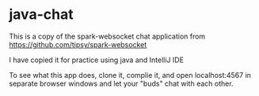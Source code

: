 # java-chat
This is a copy of the spark-websocket chat application from https://github.com/tipsy/spark-websocket

I have copied it for practice using java and IntelliJ IDE

To see what this app does, clone it, complie it, and open localhost:4567 in separate browser windows and let your "buds" chat with each other.